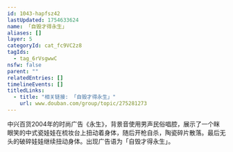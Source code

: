 ```yaml
---
id: 1043-hapfsz42
lastUpdated: 1754633624
name: 「自毁才得永生」
aliases: []
layer: 5
categoryId: cat_fc9VC2z8
tagIds:
  - tag_6rVsgwwC
nsfw: false
parent: ""
relatedEntries: []
timelineEvents: []
titledLinks:
  - title: "相关链接: 「自毁才得永生」"
    url: www.douban.com/group/topic/275281273
---
```


中兴百货2004年的时尚广告《永生》，背景音使用男声民俗唱腔，展示了一个眯眼笑的中式瓷娃娃在梳妆台上扭动着身体，随后开枪自杀，陶瓷碎片散落。最后无头的破碎娃娃继续扭动身体。出现广告语为「自毁才得永生」。